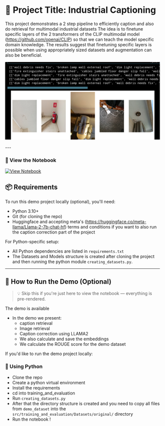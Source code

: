 # 🧠 Project Title: Industrial Captioning

This project demonstrates a 2 step pipeline to efficiently caption 
and also do retrieval for multimodal industrial datasets
The idea is to finetune specific layers of the 2 transformers of the CLIP multimodal model (https://github.com/openai/CLIP) so that we can teach the model specific domain knowledge. The results suggest that finetuning specific layers is possible when using appropriately sized datasets and augmentation can also be beneficial.


<p align="center">
  <img src="preview.png" width="700"/>
</p>
---

### 📘 View the Notebook

[![View Notebook](https://img.shields.io/badge/View-Notebook-blue?logo=jupyter)](./demo-notebook.ipynb)

## 📦 Requirements

To run this demo project locally (optional), you'll need:

- Python 3.10+
- Git (for cloning the repo)
- Huggingface and accepting meta's (https://huggingface.co/meta-llama/Llama-2-7b-chat-hf) terms and conditions if you want to also run the caption correction part of the project

For Python-specific setup:

- All Python dependencies are listed in `requirements.txt`
- The Datasets and Models structure is created after cloning the project
and then running the python module `creating_datasets.py`.

---

## 🚀 How to Run the Demo (Optional)

> 💡 Skip this if you're just here to view the notebook — everything is pre-rendered.

The demo is available 
- In the demo we present:
    - caption retrieval
    - Image retrieval
    - Caption correction using LLAMA2 
    - We also calculate and save the embeddings
    - We calculate the ROUGE score for the demo dataset

If you'd like to run the demo project locally:

### 🐳 Using Python

- Clone the repo
- Create a python virtual environment 
- Install the requirements
- cd into training_and_evaluation
- Run `creating_datasets.py`
- After that the directory structure is created and you need to copy all files from `demo_dataset` into the `src/training_and_evaluation/Datasets/original/` directory
- Run the notebook !

``````
